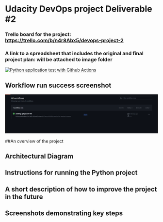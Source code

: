 # Udacity DevOps project Deliverable #2

### Trello board for the project: https://trello.com/b/n4r8Abx5/devops-project-2
### A link to a spreadsheet that includes the original and final project plan: will be attached to image folder


[![Python application test with Github Actions](https://github.com/laurisbertelsmann/udacity-devops-project2/actions/workflows/pythonapp.yml/badge.svg)](https://github.com/laurisbertelsmann/udacity-devops-project2/actions/workflows/pythonapp.yml)


## Workflow run success screenshot
 ![PortalWorkflow](./images/workflow-run-success.png)


##An overview of the project

## Architectural Diagram

## Instructions for running the Python project
## A short description of how to improve the project in the future
## Screenshots demonstrating key steps

